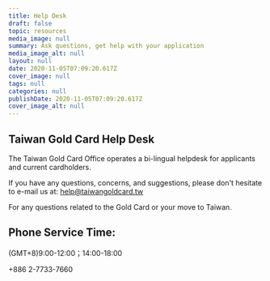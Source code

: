 ```yaml
---
title: Help Desk
draft: false
topic: resources
media_image: null
summary: Ask questions, get help with your application
media_image_alt: null
layout: null
date: 2020-11-05T07:09:20.617Z
cover_image: null
tags: null
categories: null
publishDate: 2020-11-05T07:09:20.617Z
cover_image_alt: null
---
```


## Taiwan Gold Card Help Desk

The Taiwan Gold Card Office operates a bi-lingual helpdesk for applicants and current cardholders. 

If you have any questions, concerns, and suggestions, please don't hesitate to e-mail us at: help@taiwangoldcard.tw

For any questions related to the Gold Card or your move to Taiwan.

## Phone Service Time:

(GMT+8)9:00-12:00；14:00-18:00

+886 2-7733-7660
